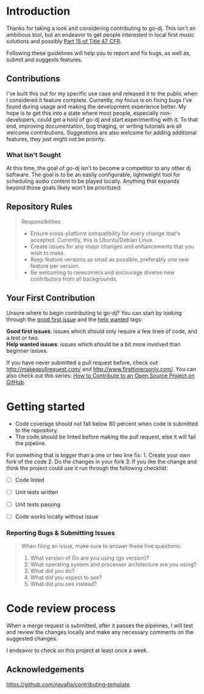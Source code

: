 # Introduction

Thanks for taking a look and considering contributing to go-dj. This isn't an ambitious tool, but an endeavor to get people interested 
in local first music solutions and possibly [Part 15 of Title 47 CFR](https://en.wikipedia.org/wiki/Title_47_CFR_Part_15).

Following these guidelines will help you to report and fix bugs, as well as, submit and suggests features.

## Contributions 

I've built this out for my specific use case and released it to the public when I considered it feature complete. Currently, my focus is on fixing bugs I've found during usage and making the development experience better.
My hope is to get this into a state where most people, especially non-developers, could get a hold of go-dj and start experimenting with it. To that end,
improving documentation, bug triaging, or writing tutorials are all welcome contributions. Suggestions are also welcome for adding additional features, they just might not be priority.

### What Isn't Sought 

At this time, the goal of go-dj isn't to become a competitor to any other dj software. The goal is to be an easily configurable, lightweight tool for scheduling audio content to be played locally. Anything that expands beyond 
those goals likely won't be prioritized. 


## Repository Rules

> Responsibilities
> * Ensure cross-platform compatibility for every change that's accepted. Currently, this is Ubuntu/Debian Linux. 
> * Create issues for any major changes and enhancements that you wish to make.
> * Keep feature versions as small as possible, preferably one new feature per version.
> * Be welcoming to newcomers and encourage diverse new contributors from all backgrounds. 

## Your First Contribution

Unsure where to begin contributing to go-dj? You can start by looking through the [good first issue](https://github.com/jmillerv/go-dj/labels/good%20first%20issue) and the [help wanted](https://github.com/jmillerv/go-dj/labels/help%20wanted) tags:

**Good first issues**: issues which should only require a few lines of code, and a test or two.  
**Help wanted issues**: issues which should be a bit more involved than beginner issues.

If you have never submitted a pull request before, check out: http://makeapullrequest.com/ and http://www.firsttimersonly.com/. 
You can also check out this series: [How to Contribute to an Open Source Project on GitHub](https://egghead.io/series/how-to-contribute-to-an-open-source-project-on-github).

# Getting started

* Code coverage should not fall below 80 percent when code is submitted to the repository. 
* The code should be linted before making the pull request, else it will fail the pipeline. 

For something that is bigger than a one or two line fix:
    1. Create your own fork of the code
    2. Do the changes in your fork
    3. If you like the change and think the project could use it run through the following checklist:  
- [ ] Code linted   
- [ ] Unit tests written 
- [ ] Unit tests passing 
- [ ] Code works locally without issue

    
### Reporting Bugs & Submitting Issues

> When filing an issue, make sure to answer these five questions:
>
> 1. What version of Go are you using (go version)?
> 2. What operating system and processor architecture are you using?
> 3. What did you do?
> 4. What did you expect to see?
> 5. What did you see instead?


# Code review process
When a merge request is submitted, after it passes the pipelines, I will test and review the changes locally and make any necessary comments on the suggested changes. 

I endeavor to check on this project at least once a week. 

## Acknowledgements 
https://github.com/nayafia/contributing-template